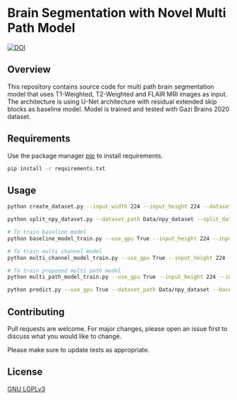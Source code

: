 # Brain Segmentation with Novel Multi Path Model
[![DOI](https://zenodo.org/badge/379040837.svg)](https://zenodo.org/badge/latestdoi/379040837)
## Overview
This repository contains source code for multi path brain segmentation model that uses T1-Weighted, T2-Weighted and FLAIR MRI images as input. The architecture is using U-Net architecture with residual extended skip blocks as baseline model. Model is trained and tested with Gazi Brains 2020 dataset.

## Requirements

Use the package manager [pip](https://pip.pypa.io/en/stable/) to install requirements.

```bash
pip install -r requirements.txt
```

## Usage

```bash
python create_dataset.py --input_width 224 --input_height 224 --dataset_path Data/raw_data --dataset_save_path Data/npy_dataset

python split_npy_dataset.py --dataset_path Data/npy_dataset --split_dataset_save_path Data/split_npy_dataset --batch_size 32

# To train baseline model
python baseline_model_train.py --use_gpu True --input_height 224 --input_width 224 --split_npy_dataset_path Data/split_npy_dataset --epochs 100

# To train multi channel model
python multi_channel_model_train.py --use_gpu True --input_height 224 --input_width 224 --split_npy_dataset_path Data/split_npy_dataset --epochs 100

# To train proposed multi path model
python multi_path_model_train.py --use_gpu True --input_height 224 --input_width 224 --split_npy_dataset_path Data/split_npy_dataset --epochs 100

python predict.py --use_gpu True --dataset_path Data/npy_dataset --baseline_model Model/single_channel.h5 --multi_path_model Model/multi_encoder.h5 --multi_channel_model Model/multi_channel.h5

```

## Contributing
Pull requests are welcome. For major changes, please open an issue first to discuss what you would like to change.

Please make sure to update tests as appropriate.

## License
[GNU LGPLv3](https://choosealicense.com/licenses/lgpl-3.0/)

